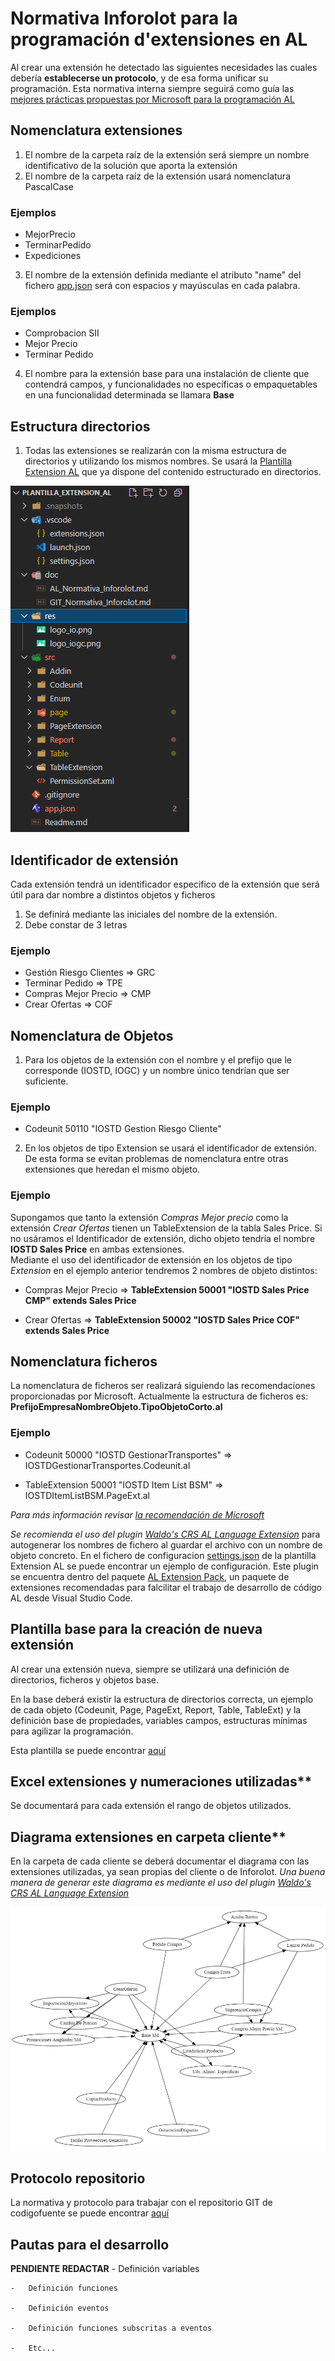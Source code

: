 # Normativa Inforolot para la programación d'extensiones en AL

Al crear una extensión he detectado las siguientes necesidades las
cuales debería **establecerse un protocolo**, y de esa forma unificar su
programación.
Esta normativa interna siempre seguirá como guía las [mejores prácticas propuestas por Microsoft para la programación AL](https://docs.microsoft.com/es-es/dynamics365/business-central/dev-itpro/compliance/apptest-bestpracticesforalcode)

## Nomenclatura extensiones

1. El nombre de la carpeta raíz de la extensión será siempre un nombre identificativo de la solución que aporta la extensión
2. El nombre de la carpeta raíz de la extensión usará nomenclatura PascalCase

### Ejemplos

- MejorPrecio
- TerminarPedido
- Expediciones

3. El nombre de la extensión definida mediante el atributo "name" del fichero [app.json](app.json) será con espacios y mayúsculas en cada palabra.

### Ejemplos

- Comprobacion SII
- Mejor Precio
- Terminar Pedido
  
4. El nombre para la extensión base para una instalación de cliente que contendrá campos, y funcionalidades no específicas o empaquetables en una funcionalidad determinada se llamara **Base**

## Estructura directorios

1. Todas las extensiones se realizarán con la misma estructura de
directorios y utilizando los mismos nombres. Se usará la [Plantilla Extension AL](../Readme.md) que ya dispone del contenido estructurado en directorios.

![Estructura extensión](img/EstructuraExtension.png)

## Identificador de extensión

Cada extensión tendrá un identificador especifico de la extensión que será útil para dar nombre a distintos objetos y ficheros

1. Se definirá mediante las iniciales del nombre de la extensión.
2. Debe constar de 3 letras

### Ejemplo

- Gestión Riesgo Clientes => GRC
- Terminar Pedido => TPE
- Compras Mejor Precio => CMP
- Crear Ofertas => COF

## Nomenclatura de Objetos

1. Para los objetos de la extensión con el nombre y el prefijo que le
corresponde (IOSTD, IOGC) y un nombre único tendrían que ser suficiente.

### Ejemplo

- Codeunit 50110 "IOSTD Gestion Riesgo Cliente"

2. En los objetos de tipo Extension se usará el identificador de extensión. De esta forma se evitan problemas de nomenclatura entre otras extensiones que heredan el mismo objeto.

### Ejemplo

Supongamos que tanto la extensión *Compras Mejor precio* como la extensión *Crear Ofertas* tienen un TableExtension de la tabla Sales Price.
Si no usáramos el Identificador de extensión, dicho objeto tendría el nombre **IOSTD Sales Price** en ambas extensiones.  
Mediante el uso del identificador de extensión en los objetos de tipo *Extension* en el ejemplo anterior tendremos 2 nombres de objeto distintos:

- Compras Mejor Precio => **TableExtension 50001 "IOSTD Sales Price CMP" extends Sales Price**

- Crear Ofertas => **TableExtension 50002 "IOSTD Sales Price COF" extends Sales Price**

## Nomenclatura ficheros

La nomenclatura de ficheros ser realizará siguiendo las recomendaciones proporcionadas por Microsoft.
Actualmente la estructura de ficheros es:
**PrefijoEmpresaNombreObjeto.TipoObjetoCorto.al**

### Ejemplo

- Codeunit 50000 "IOSTD GestionarTransportes" => IOSTDGestionarTransportes.Codeunit.al

- TableExtension 50001 "IOSTD Item List BSM" => IOSTDItemListBSM.PageExt.al
  
*Para más información revisar [la recomendación de Microsoft](https://docs.microsoft.com/en-us/dynamics365/business-central/dev-itpro/compliance/apptest-bestpracticesforalcode#file-naming-examples)*

*Se recomienda el uso del plugin [Waldo's CRS AL Language Extension](https://marketplace.visualstudio.com/items?itemName=waldo.crs-al-language-extension)* para autogenerar los nombres de fichero al guardar el archivo con un nombre de objeto concreto. En el fichero de configuracion [settings.json](../.vscode/settings.json) de la plantilla Extension AL se puede encontrar un ejemplo de configuración. Este plugin se encuentra dentro del paquete [AL Extension Pack](https://marketplace.visualstudio.com/items?itemName=waldo.al-extension-pack), un paquete de extensiones recomendadas para falcilitar el trabajo de desarrollo de código AL desde Visual Studio Code.

## Plantilla base para la creación de nueva extensión

Al crear una extensión nueva, siempre se utilizará una definición de
directorios, ficheros y objetos base.

En la base deberá existir la estructura de directorios correcta, un
ejemplo de cada objeto (Codeunit, Page, PageExt, Report, Table,
TableExt) y la definición base de propiedades, variables campos,
estructuras mínimas para agilizar la programación.

Esta plantilla se puede encontrar [aquí](https://dev.azure.com/INFOROLOT/Plantillas_IO/_git/Plantilla_Extension_AL)

## Excel extensiones y numeraciones utilizadas**

Se documentará para cada extensión el rango de objetos utilizados.

## Diagrama extensiones en carpeta cliente**

En la carpeta de cada cliente se deberá documentar el diagrama con las
extensiones utilizadas, ya sean propias del cliente o de Inforolot.
*Una buena manera de generar este diagrama es mediante el uso del plugin [Waldo's CRS AL Language Extension](https://marketplace.visualstudio.com/items?itemName=waldo.crs-al-language-extension)*

![Ejemplo diagrama extensiones](doc/img/EjemploDiagramaExtensiones.png)

## Protocolo repositorio

La normativa y protocolo para trabajar con el repositorio GIT de codigofuente se puede encontrar [aquí](GIT_Normativa_Inforolot.md)

## Pautas para el desarrollo

**PENDIENTE REDACTAR**
    -   Definición variables

    -   Definición funciones

    -   Definición eventos

    -   Definición funciones subscritas a eventos

    -   Etc...
